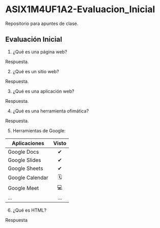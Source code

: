 # ASIX1M4UF1A2-Evaluacion_Inicial

Repositorio para apuntes de clase.

## Evaluación Inicial

1. ¿Qué es una página web?

Respuesta. 

2. ¿Qué es un sitio web?

Respuesta. 

3. ¿Qué es una aplicación web?

Respuesta. 

4. ¿Qué es una herramienta ofimática?

Respuesta.

5. Herramientas de Google:

|Aplicaciones|Visto|
|-------------|:----------:|
|Google Docs|✔|
|Google Slides|✔|
|Google Sheets|✔|
|Google Calendar|🗓|
|Google Meet|💻|
|...|...|

6. ¿Qué es HTML?

Respuesta
